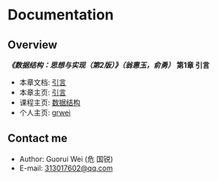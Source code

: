 # Documentation

## Overview

_**《数据结构：思想与实现（第2版）》（翁惠玉，俞勇）**_ **第1章 引言**

- 本章文档: [引言](https://grwei.github.io/data-structure-homework/DS_Ch1/doc/html/index.html)
- 本章主页: [引言](https://grwei.github.io/data-structure-homework/DS_Ch1/)
- 课程主页: [数据结构](https://grwei.github.io/data-structure-homework/)
- 个人主页: [grwei](https://grwei.github.io/)

## Contact me

- Author: Guorui Wei (危 国锐)
- E-mail: 313017602@qq.com
